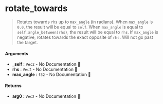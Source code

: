 # rotate\_towards

>  Rotates towards `rhs` up to `max_angle` (in radians).
>  When `max_angle` is `0.0`, the result will be equal to `self`. When `max_angle` is equal to
>  `self.angle_between(rhs)`, the result will be equal to `rhs`. If `max_angle` is negative,
>  rotates towards the exact opposite of `rhs`. Will not go past the target.

#### Arguments

- **\_self** : `Vec2` \- No Documentation 🚧
- **rhs** : `Vec2` \- No Documentation 🚧
- **max\_angle** : `f32` \- No Documentation 🚧

#### Returns

- **arg0** : `Vec2` \- No Documentation 🚧